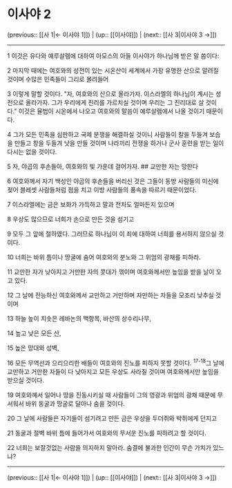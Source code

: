 # 이사야 2

(previous:: [[사 1|← 이사야 1]]) | (up:: [[이사야]]) | (next:: [[사 3|이사야 3 →]])

***




1 
이것은 유다와 예루살렘에 대하여 아모스의 아들 이사야가 하나님께 받은 말 씀이다: 



2 
마지막 때에는 여호와의 성전이 있는 시온산이 세계에서 가장 유명한 산으로 알려질 것이며 수많은 민족들이 그리로 몰려들어 



3 
이렇게 말할 것이다. "자, 여호와의 산으로 올라가자. 이스라엘의 하나님이 계시는 성전으로 올라가자. 그가 우리에게 진리를 가르치실 것이며 우리는 그 진리대로 살 것이다." 이것은 율법이 시온에서 나오고 여호와의 말씀이 예루살렘에서 나올 것이기 때문이다. 



4 
그가 모든 민족을 심판하고 국제 분쟁을 해결하실 것이니 사람들이 칼을 두들겨 보습을 만들고 창을 두들겨 낫을 만들 것이며 나라끼리 전쟁을 하거나 군사 훈련을 받는 일이 다시는 없을 것이다. 



5 
자, 야곱의 후손들아, 여호와의 빛 가운데 걸어가자. ## 교만한 자는 망한다 



6 
여호와께서 자기 백성인 야곱의 후손들을 버리신 것은 그들이 동방 사람들의 미신에 젖어 블레셋 사람들처럼 점을 치고 이방 사람들의 풍속을 따르기 때문이었다. 



7 
이스라엘에는 금은 보화가 가득하고 말과 전차도 얼마든지 있으며 



8 
우상도 많으므로 너희가 손으로 만든 것을 섬기고 



9 
모두 그 앞에 절하였다. 그러므로 하나님이 이 죄에 대하여 너희를 용서하지 않으실 것이다. 



10 
너희는 바위 틈이나 땅굴에 숨어 여호와의 분노와 그 위엄의 광채를 피하라. 



11 
교만한 자가 낮아지고 거만한 자의 콧대가 꺾이며 여호와께서만 높임을 받을 날이 오고 있다. 



12 
그 날에 전능하신 여호와께서 교만하고 거만하며 자만하는 자들을 모조리 낮추실 것이며 



13 
하늘 높이 치솟은 레바논의 백향목, 바산의 상수리나무, 



14 
높고 낮은 모든 산, 



15 
높은 망대와 성벽, 



16 
모든 무역선과 으리으리한 배들이 여호와의 진노를 피하지 못할 것이다. <sup class="versenum">17-18</sup>그 날에 교만하고 거만한 자들이 다 낮아지고 모든 우상도 사라질 것이며 여호와께서만 높임을 받으실 것이다. 



19 
여호와께서 일어나 땅을 진동시키실 때 사람들이 그의 영광과 위엄의 광채 때문에 무서워서 바위 동굴과 땅굴로 달아나 숨을 것이다. 



20 
그 날에 사람들은 자기들이 섬기려고 만든 금은 우상을 두더쥐와 박쥐에게 던지고 



21 
동굴과 절벽 바위 틈에 들어가서 여호와의 무서운 진노를 피하려고 할 것이다. 



22 
너희는 보잘것없는 사람을 의지하지 말아라. 숨결에 불과한 인간이 무슨 가치가 있느냐?

***

(previous:: [[사 1|← 이사야 1]]) | (up:: [[이사야]]) | (next:: [[사 3|이사야 3 →]])
